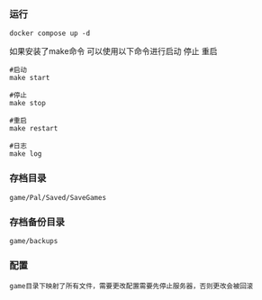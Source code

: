 ### 运行
```shell
docker compose up -d
```
如果安装了make命令
可以使用以下命令进行启动 停止 重启
```shell
#启动
make start

#停止
make stop

#重启
make restart 

#日志
make log 
```

### 存档目录
```shell
game/Pal/Saved/SaveGames
```

### 存档备份目录
```shell
game/backups
```

### 配置
```shell
game目录下映射了所有文件，需要更改配置需要先停止服务器，否则更改会被回滚
```